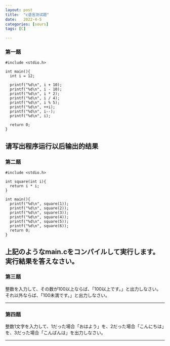 ```yaml
---
layout: post
title:  "c语言测试题"
date:   2022-4-5 
categories: [sours]
tags: [C]  

---
```

### 第一题
```
#include <stdio.h>

int main(){
  int i = 12;
  
  printf("%d\n", i + 10);  
  printf("%d\n", i - 10);
  printf("%d\n", i * 2);
  printf("%d\n", i / 4);
  printf("%d\n", i % 5);
  printf("%d\n", ++i);  
  printf("%d\n", i--);    
  printf("%d\n", i);      
  
  return 0;
}
```


请写出程序运行以后输出的结果
---
### 第二题
```
#include <stdio.h>

int square(int i){
  return i * i;
}

int main(){
  printf("%d\n", square(1));
  printf("%d\n", square(2));
  printf("%d\n", square(3));
  printf("%d\n", square(4));
  printf("%d\n", square(5));
  printf("%d\n", square(6));
  return 0;
}
```
上記のようなmain.cをコンパイルして実行します。実行結果を答えなさい。
---
### 第三题
整数を入力して、その数が100以上ならば、「100以上です。」と出力しなさい。それ以外ならば、「100未満です。」と出力しなさい。

---
### 第四题
整数1文字を入力して、1だった場合「おはよう」を、2だった場合「こんにちは」を、3だった場合「こんばんは」を出力しなさい。

---

